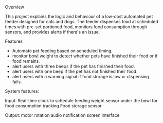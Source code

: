 Overview

This project explains the logic and behaviour of a low-cost automated pet feeder designed for cats and dogs. The feeder dispenses food at scheduled times with pre-set portioned food, monitors food consumption through sensors, and provides alerts if there's an issue. 

Features

- Automate pet feeding based on scheduled timing.
- monitor bowl weight to detect whether pets have finished their food or if food remains.
- alert users with three beeps if the pet has finished their food. 
- alert users with one beep if the pet has not finished their food.
- alert users with a warning signal if food storage is low or dispensing fails.

System features:

Input: 
       Real-time clock to schedule feeding 
       weight sensor under the bowl for food consumption tracking
       Food storage sensor 

Output:
       motor rotation 
       audio notification 
       screen interface 
       
